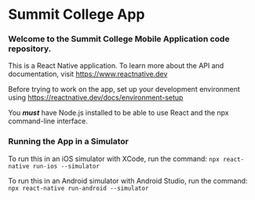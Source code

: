 # Summit College App

### Welcome to the Summit College Mobile Application code repository.

This is a React Native application. To learn more about the API and documentation, visit https://www.reactnative.dev

Before trying to work on the app, set up your development environment using https://reactnative.dev/docs/environment-setup

You ***must*** have Node.js installed to be able to use React and the npx command-line interface.


### Running the App in a Simulator

To run this in an iOS simulator with XCode, run the command: `npx react-native run-ios --simulator`

To run this in an Android simulator with Android Studio, run the command: `npx react-native run-android --simulator`
